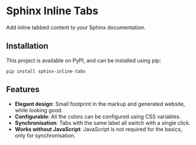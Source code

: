 # Sphinx Inline Tabs

Add inline tabbed content to your Sphinx documentation.

## Installation

This project is available on PyPI, and can be installed using pip:

```
pip install sphinx-inline-tabs
```

## Features

- **Elegant design**: Small footprint in the markup and generated website, while looking good.
- **Configurable**: All the colors can be configured using CSS variables.
- **Synchronisation**: Tabs with the same label all switch with a single click.
- **Works without JavaScript**: JavaScript is not required for the basics, only for synchronisation.
